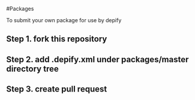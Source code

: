 #Packages

To submit your own package for use by depify

## Step 1. fork this repository

## Step 2. add .depify.xml under packages/master directory tree

## Step 3. create pull request 

